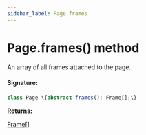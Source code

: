 ```yaml
---
sidebar_label: Page.frames
---
```


# Page.frames() method

An array of all frames attached to the page.

#### Signature:

```typescript
class Page \{abstract frames(): Frame[];\}
```

**Returns:**

[Frame](./puppeteer.frame.md)\[\]
